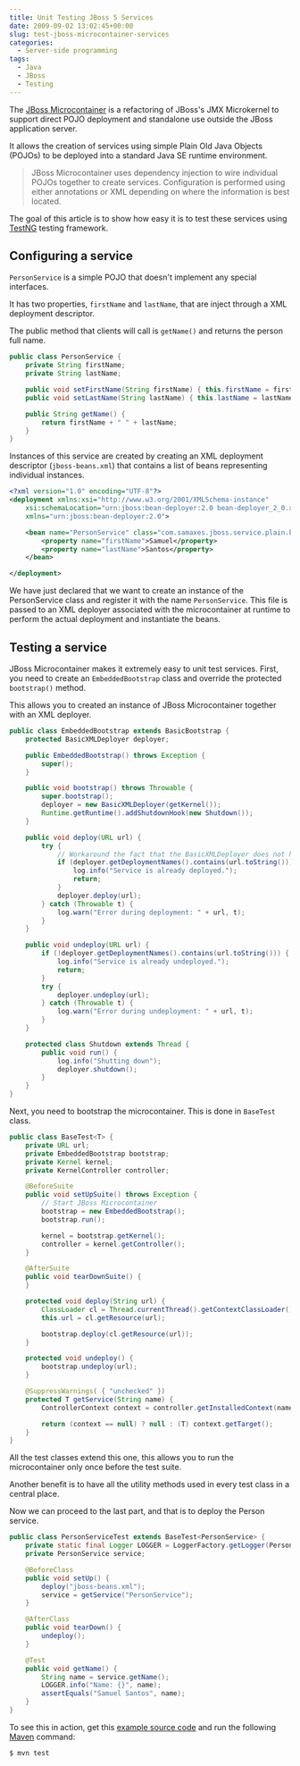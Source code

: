 ```yaml
---
title: Unit Testing JBoss 5 Services
date: 2009-09-02 13:02:45+00:00
slug: test-jboss-microcontainer-services
categories:
  - Server-side programming
tags:
  - Java
  - JBoss
  - Testing
---
```


The [JBoss Microcontainer](http://jboss.org/jbossmc/) is a refactoring of JBoss's JMX Microkernel to support direct POJO deployment and standalone use outside the JBoss application server.

It allows the creation of services using simple Plain Old Java Objects (POJOs) to be deployed into a standard Java SE runtime environment.

> JBoss Microcontainer uses dependency injection to wire individual POJOs together to create services. Configuration is performed using either annotations or XML depending on where the information is best located.

The goal of this article is to show how easy it is to test these services using [TestNG](http://testng.org/) testing framework.

<!--more-->

## Configuring a service

`PersonService` is a simple POJO that doesn't implement any special interfaces.

It has two properties, `firstName` and `lastName`, that are inject through a XML deployment descriptor.

The public method that clients will call is `getName()` and returns the person full name.

```java
public class PersonService {
    private String firstName;
    private String lastName;

    public void setFirstName(String firstName) { this.firstName = firstName; }
    public void setLastName(String lastName) { this.lastName = lastName; }

    public String getName() {
        return firstName + " " + lastName;
    }
}
```

Instances of this service are created by creating an XML deployment descriptor (`jboss-beans.xml`) that contains a list of beans representing individual instances.

```xml
<?xml version="1.0" encoding="UTF-8"?>
<deployment xmlns:xsi="http://www.w3.org/2001/XMLSchema-instance"
    xsi:schemaLocation="urn:jboss:bean-deployer:2.0 bean-deployer_2_0.xsd"
    xmlns="urn:jboss:bean-deployer:2.0">

    <bean name="PersonService" class="com.samaxes.jboss.service.plain.PersonService">
        <property name="firstName">Samuel</property>
        <property name="lastName">Santos</property>
    </bean>

</deployment>
```

We have just declared that we want to create an instance of the PersonService class and register it with the name `PersonService`. This file is passed to an XML deployer associated with the microcontainer at runtime to perform the actual deployment and instantiate the beans.

## Testing a service

JBoss Microcontainer makes it extremely easy to unit test services.
First, you need to create an `EmbeddedBootstrap` class and override the protected `bootstrap()` method.

This allows you to created an instance of JBoss Microcontainer together with an XML deployer.

```java
public class EmbeddedBootstrap extends BasicBootstrap {
    protected BasicXMLDeployer deployer;

    public EmbeddedBootstrap() throws Exception {
        super();
    }

    public void bootstrap() throws Throwable {
        super.bootstrap();
        deployer = new BasicXMLDeployer(getKernel());
        Runtime.getRuntime().addShutdownHook(new Shutdown());
    }

    public void deploy(URL url) {
        try {
            // Workaround the fact that the BasicXMLDeployer does not handle redeployment correctly
            if (deployer.getDeploymentNames().contains(url.toString())) {
                log.info("Service is already deployed.");
                return;
            }
            deployer.deploy(url);
        } catch (Throwable t) {
            log.warn("Error during deployment: " + url, t);
        }
    }

    public void undeploy(URL url) {
        if (!deployer.getDeploymentNames().contains(url.toString())) {
            log.info("Service is already undeployed.");
            return;
        }
        try {
            deployer.undeploy(url);
        } catch (Throwable t) {
            log.warn("Error during undeployment: " + url, t);
        }
    }

    protected class Shutdown extends Thread {
        public void run() {
            log.info("Shutting down");
            deployer.shutdown();
        }
    }
}
```

Next, you need to bootstrap the microcontainer. This is done in `BaseTest` class.

```java
public class BaseTest<T> {
    private URL url;
    private EmbeddedBootstrap bootstrap;
    private Kernel kernel;
    private KernelController controller;

    @BeforeSuite
    public void setUpSuite() throws Exception {
        // Start JBoss Microcontainer
        bootstrap = new EmbeddedBootstrap();
        bootstrap.run();

        kernel = bootstrap.getKernel();
        controller = kernel.getController();
    }

    @AfterSuite
    public void tearDownSuite() {
    }

    protected void deploy(String url) {
        ClassLoader cl = Thread.currentThread().getContextClassLoader();
        this.url = cl.getResource(url);

        bootstrap.deploy(cl.getResource(url));
    }

    protected void undeploy() {
        bootstrap.undeploy(url);
    }

    @SuppressWarnings( { "unchecked" })
    protected T getService(String name) {
        ControllerContext context = controller.getInstalledContext(name);

        return (context == null) ? null : (T) context.getTarget();
    }
}
```

All the test classes extend this one, this allows you to run the microcontainer only once before the test suite.

Another benefit is to have all the utility methods used in every test class in a central place.

Now we can proceed to the last part, and that is to deploy the Person service.

```java
public class PersonServiceTest extends BaseTest<PersonService> {
    private static final Logger LOGGER = LoggerFactory.getLogger(PersonServiceTest.class);
    private PersonService service;

    @BeforeClass
    public void setUp() {
        deploy("jboss-beans.xml");
        service = getService("PersonService");
    }

    @AfterClass
    public void tearDown() {
        undeploy();
    }

    @Test
    public void getName() {
        String name = service.getName();
        LOGGER.info("Name: {}", name);
        assertEquals("Samuel Santos", name);
    }
}
```

To see this in action, get this [example source code](http://samaxes.appspot.com/zip/pojo-service-1.0.zip) and run the following [Maven](http://maven.apache.org/) command:

```sh
$ mvn test
```
